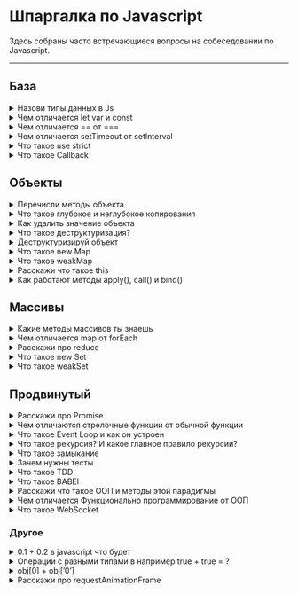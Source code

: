 # Шпаргалка по Javascript

Здесь собраны часто встречающиеся вопросы на собеседовании по Javascript.

---

## **База**
<details>
<summary>Назови типы данных в Js </summary>
    <div>Null, undefined, number, string, bolean, object, bigint, symbol</div>
</details>
    
<details>
<summary> Чем отличается let var и const </summary>
    <div>
    <p>Переменная, объявленная через <code>var</code>, видна везде в функции.</p>
    <p>Переменная, объявленная через <code>const</code> или <code>let</code>, видна только в рамках блока <code>{...}</code>, в котором объявлена.</p>
    <p>Объявление <code>const</code> задаёт константу, то есть переменную, которую нельзя менять:</p>
    <p>

```jsx
    const apple = 5;
    apple = 10; // ошибка
```
  </p>
</div>
</details>
    <details>
<summary>Чем отличается == от ===</summary>
    <div>
    <p>== и === это операторы который проверяют равны ли операнды и возвращает bolean true или false</p>
    <p>== проверяет равны ли операнды даже если они разных типов</p>
    <p>=== строгое равенство которое проверяет равны ли не только операнды но и их типы</p>
</div>
</details>
    <details>
<summary>Чем отличается setTimeout от setInterval</summary>
    <div>
    <p><code>setTimeout</code> позволяет вызвать функцию **один раз** через определённый интервал времени.</p>
    <p><code>setInterval</code> позволяет вызывать функцию **регулярно**, повторяя вызов через определённый интервал времени.</p>

</div>
</details>
    
<details>
<summary>Что такое use strict</summary>
<div>
    <p>[use strict](https://learn.javascript.ru/strict-mode) - это установка, которая заставляет код обрабатываться в *строгом режиме*. Без этой установки код обрабатывается в *неограниченном режиме*. Это установку нужно писать в начале файла.</p>
    <p>Строгий режим ограничивает функционал javascript в пользу багоустойчивого кода.</p>
    <p>Например:</p>
    <p>Нельзя присваивать значение в неопределённую переменную</p>
<p>

```jsx
    (function() {
      "use strict";
      x = 5; // ReferenceError: x is not defined
    })();
    
    x = 5; // Создает глобальную переменную x
```

</p>
    
<p>Нельзя дублировать свойства обьекта</p>
    
<p>

```jsx
    (function() {
      "use strict";
      var x = {
        a: 1,
        a: 2
      };  // SyntaxError: Duplicate data property in object literal
    })(); // not allowed in strict mode
    
    var x = {
      a: 1,
      a: 2
    }; // x равно {a: 2}
```

</p>
</div>
</details>

<details>
<summary>Что такое Callback</summary>
<div>
    <p>Коллбэк — это функция, которая должна быть выполнена после того, как другая функция завершила выполнение</p>
</div>
</details>

## **Объекты**
<details>
<summary>Перечисли методы объекта</summary>
<div>
<ul>
    <li>Object.create()</li>
    <li>Object.keys()</li>
    <li>Object.values()</li>
    <li>Object.entries()</li>
    <li>Object.assign()</li>
    <li>Object.freeze()</li>
    <li>Object.seal()</li>
    <li>Object.getPrototypeOf()</li>
</ul>
  </div>
</details>
<details>
<summary>Что такое глубокое и неглубокое копирования</summary>
<div>
    <p>При копировании объектов или массивов JavaScript копирует данные только на один уровень вглубь. Этот тип копирования называется поверхностным (shallow). Если необходимо полностью скопировать сложную структуру данных, например, массив с объектами, то нужно делать глубокое (deep) или полное копирование данных.</p>
    
<p>

```jsx
    const itemsInCart = [
      { product: 'Носки', quantity: 3 },
      { product: 'Штаны', quantity: 1 },
      { product: 'Кепка', quantity: 1 },
    ]
    
    const clonedCart = [...itemsInCart]
 ```

 </p>

 <p>
    
```jsx
    const deep = JSON.parse(JSON.stringify(itemsInCart))
    console.log(itemsInCart[1] === deep[1])
    // false
```

</p>
    
<p>У этого метода есть ограничение — копируемые данные должны быть сериализуемы.</p>

<p>
    
Вот примеры несериализуемых данных: примитив undefined, функция, [symbol](https://doka.guide/js/symbol/) - при вызове JSON.stringify получаем undefined
    
</p>
<p>
    Что бы работать с сериализуемыми данными можно использовать библиотеку *Lodash* или *structuredClone* Источник - https://habr.com/ru/companies/otus/articles/719460/
</p>    


</div>
</details>

<details>
<summary>Как удалить значение объекта</summary>
<div>

   <p> С помощью оператора <code>delete</code></p>

</div>
</details>

    
<details>
<summary>Что такое деструктуризация?</summary>
<div>
<p>[Деструктуризация](https://learn.javascript.ru/destructuring) - это особый синтаксис, позволяющий извлекать значения из объектов</p>
</div>
</details>
    
<details>
<summary>Деструктуризируй объект</summary>
<div>

```jsx
    const objToDestr = {
      name: 'John',
      age: 20,
      address: {
        country: 'Ukraine',
        city: 'Kyiv'
      },
    }
    
    let {name, address: {country}} = objToDestr
    console.log(name, country)
```

</div>
</details>

<details>
<summary>Что такое new Map</summary>
<div>
    <p>[Map](https://developer.mozilla.org/en-US/docs/Web/JavaScript/Reference/Global_Objects/Map) – это коллекция ключ/значение, как и `Object`. Но основное отличие в том, что `Map` позволяет использовать ключи любого типа.</p>
</div>
</details>

<details>
<summary>Что такое weakMap</summary>
<div>
    weakMap - это тоже самое что и Map только более оптимизированно.
</div>
</details>

<details>
<summary>Расскажи что такое this</summary>
<div>
    
<p>Для доступа к информации внутри объекта метод может использовать ключевое слово <code>this</code></p>
<p>This — это ключевое слово, используемое в JavaScript, которое имеет особое значение, зависящее от контекста в котором оно применяется</p>
    
```jsx
    let user = {
      name: "John",
      age: 30,
    
      sayHi() {
        // "this" - это "текущий объект".
        alert(this.name);
      }
    
    };
 ```
</div>
</details>

<details>
<summary>Как работают методы apply(), call() и bind()</summary>
<div>
    
Функции в JavaScript никак не привязаны к своему контексту this, с одной стороны, здорово – это позволяет быть максимально гибкими, одалживать методы и так далее.
    
Но с другой стороны – в некоторых случаях контекст может быть потерян. Способы явно указать this - методы bind, call и apply.
    
- Синтаксис метода call: func.call(context, arg1, arg2, ...)
        
При этом вызывается функция func, первый аргумент call становится её this, а остальные передаются «как есть». Вызов func.call(context, a, b...) – то же, что обычный вызов func(a, b...), но с явно указанным this(=context).
        
- Если нам неизвестно, с каким количеством аргументов понадобится вызвать функцию, можно использовать более мощный метод: apply. Вызов функции при помощи func.apply работает аналогично func.call, но принимает массив аргументов вместо списка.
        
func.call(context, arg1, arg2) идентичен вызову func.apply(context, [arg1, arg2]);
        
- Синтаксис встроенного bind: var wrapper = func.bind(context, [arg1, arg2...])
        
Методы bind и call/apply близки по синтаксису, но есть важнейшее отличие. Методы call/apply вызывают функцию с заданным контекстом и аргументами. А bind не вызывает функцию. Он только возвращает «обёртку», которую мы можем вызвать позже, и которая передаст вызов в исходную функцию, с привязанным контекстом.
        
    
*Источник: [javascript.ru - call и apply](https://learn.javascript.ru/call-apply#metod-apply) [javascript.ru - bind](https://learn.javascript.ru/bind#bind)*

</div>
</details>
    
## **Массивы**
 
<details>
<summary>Какие методы массивов ты знаешь</summary>
<div>
Шпаргалка по методам массива:
    
- Для добавления/удаления элементов:
        - `push (...items)` – добавляет элементы в конец,
        - `pop()` – извлекает элемент с конца,
        - `shift()` – извлекает элемент с начала,
        - `unshift(...items)` – добавляет элементы в начало.
        - `splice(pos, deleteCount, ...items)` – начиная с индекса `pos` удаляет `deleteCount` элементов и вставляет `items`.
        - `slice(start, end)` – создаёт новый массив, копируя в него элементы с индекса `start` до `end` (не включая `end`).
        - `concat(...items)` – возвращает новый массив: копирует все члены текущего массива и добавляет к нему `items`. Если какой-то из `items` является массивом, тогда берутся его элементы.
    - Для поиска среди элементов:
        - `indexOf/lastIndexOf(item, pos)` – ищет `item`, начиная с позиции `pos`, и возвращает его индекс или `1`, если ничего не найдено.
        - `includes(value)` – возвращает `true`, если в массиве имеется элемент `value`, в противном случае `false`.
        - `find/filter(func)` – фильтрует элементы через функцию и отдаёт первое/все значения, при прохождении которых через функцию возвращается `true`.
        - `findIndex` похож на `find`, но возвращает индекс вместо значения.
    - Для перебора элементов:
        - `forEach(func)` – вызывает `func` для каждого элемента. Ничего не возвращает.
    - Для преобразования массива:
        - `map(func)` – создаёт новый массив из результатов вызова `func` для каждого элемента.
        - `sort(func)` – сортирует массив «на месте», а потом возвращает его.
        - `reverse()` – «на месте» меняет порядок следования элементов на противоположный и возвращает изменённый массив.
        - `split/join` – преобразует строку в массив и обратно.
        - `reduce/reduceRight(func, initial)` – вычисляет одно значение на основе всего массива, вызывая `func` для каждого элемента и передавая промежуточный результат между вызовами.
    - Дополнительно:
        - `Array.isArray(arr)` проверяет, является ли `arr` массивом.

</div>
</details>
<details>
<summary>Чем отличается map от forEach</summary>
<div>

1.  map сохраняет значение через return, forEach всегда возвращает undefined 
2. Второе различие между этими методами: map() можно привязывать к другим методам - reduce(), sort(), filter() и т.д. А вот forEach(), как вы можете догадаться, возвращается undefined.
2. map более производительный
3. map относится к функциональному программированию, а forEach к процедурному

</div>
</details>

<details>
<summary>Расскажи про reduce</summary>
<div>
    
Reduce используется для последовательной обработки каждого элемента массива с сохранением промежуточного результата.
    
```jsx
    let arr = [1, 2, 3, 4, 5]
    
    var result = arr.reduce(function(sum, current) {
    return sum + current;
    }, 0);
    
    alert( result ); // 15
    
    //sum результат добавления двух чисел в начале 
    //берет значение 2 аргумента или 1 элемента массива
    //current текущее значение массива которая в цикле меняеться 1,2,3...
    // цикл будет выполняться следующим образом
    // 0 + 1
    // 1 + 2
    // 3 + 3
    //...
    
```

</div>
</details>

<details>
<summary>Что такое new Set</summary>
<div>
    
Set – это коллекция как и `Array`. Но основное отличие в том, что в Set каждое значение может появляться только один раз.

</div>
</details>

<details>
<summary>Что такое weakSet</summary>
<div>
    
weakSet - это тоже самое что и Set только более оптимизировано.
    
</div>
</details>

## **Продвинутый**

<details>
<summary>Расскажи про Promise</summary>
<div>
    
[Promise](https://learn.javascript.ru/promise) — специальный объект JavaScript, который используется для написания и обработки асинхронного кода например запросов  с сервера
    
Способ использования, в общих чертах, такой:
    
1. Код, которому надо сделать что-то асинхронно, создаёт объект `promise` и возвращает его.
2. Внешний код, получив `promise`, навешивает на него обработчики.
3. По завершении процесса асинхронный код переводит `promise` в состояние `fulfilled` (с результатом) или `rejected` (с ошибкой). При этом автоматически вызываются соответствующие обработчики во внешнем коде.
    
Синтаксис создания `Promise`:
    
```jsx
    let promise = new Promise(function(resolve, reject) {
      // Эта функция будет вызвана автоматически
    
      // В ней можно делать любые асинхронные операции,
      // А когда они завершатся — нужно вызвать одно из:
      // resolve(результат) при успешном выполнении
      // reject(ошибка) при ошибке
    })
```

</div>
</details>

<details>
<summary>Чем отличаются стрелочные функции от обычной функции</summary>
<div>
    
[Стрелочные функции](https://learn.javascript.ru/arrow-functions):
    
- Сокращают написание функции
- Не имеют `this`.
- Не имеют `arguments`.
- Не могут быть вызваны с `new`.

</div>
</details>

<details>
<summary>Что такое Event Loop и как он устроен</summary>
<div>
Event Loop - это бесконечный цикл событий, благодаря которому мы можем реализовать многопоточность в javascript. 

<p></p>
    
Многопоточность - это способность выполнять несколько параллельных задач - потоков

</div>
</details>

<details>
<summary>Что такое рекурсия? И какое главное правило рекурсии?</summary>
<div>

Рекурсия в javascript это когда функция вызывает саму себя. Главное правило рекурсии это написать выход из нее.

</div>
</details>

<details>
<summary>Что такое замыкание</summary>
<div>
    
[Замыкание](https://learn.javascript.ru/closure) – это функция, которая запоминает свои внешние переменные и может получить к ним доступ. В некоторых языках это невозможно, или функция должна быть написана специальным образом, чтобы получилось замыкание. Но, как было описано выше, в JavaScript, все функции изначально являются замыканиями

</div>
</details>

<details>
<summary>Зачем нужны тесты</summary>
<div>
    
Тесты нужны для: 
    
1) Уменьшение количество багов
    
2) Уменьшение времени работы над таской. Чем больше тестов, тем более багоустойчив код. Тем меньше таска переходит от разработчика ⇒ тестировщику ⇒ менеджеру
    
3) хорошие тесты - это еще и документация, и они помогают быстрее адаптироваться новым членам команды

</div>
</details>

<details>
<summary>Что такое TDD</summary>
<div>
    
TDD - это аббревиату́ра которая означает Test-driven development. 

TDD - разработка на основе тестов.

</div>
</details>
    
<details>
<summary>Что такое BABEl</summary>
<div>
    
Babel - это транспайлер, который переписывает код современного стандарта Javascript (ES2015) на более поздний. Благодаря этому мы можем поддерживать браузеры которые не поддерживают новый функционал JS

</div>
</details>

<details>
<summary>Расскажи что такое ООП и методы этой парадигмы</summary>
<div>
    
Объектно-ориентированное программирование (в дальнейшем ООП) — парадигма программирования, в которой основными концепциями являются понятия объектов и классов.
    
**Абстрагирование** — это способ выделить набор значимых характеристик объекта, исключая из рассмотрения не значимые  Соответственно, абстракция — это набор всех таких характеристик.
    
**Инкапсуляция** — это свойство системы, позволяющее объединить данные и методы, работающие с ними в классе, и скрыть детали реализации от пользователя.
    
**Наследование** — это свойство системы, позволяющее описать новый класс на основе уже существующего с частично или полностью заимствующейся функциональностью. Класс, от которого производится наследование, называется базовым, родительским или суперклассом. Новый класс — потомком, наследником или производным классом
    
**Полиморфизм** — это свойство системы использовать объекты с одинаковым интерфейсом без информации о типе и внутренней структуре объекта.
    
[Источник](https://devcolibri.com/%D1%87%D1%82%D0%BE-%D1%82%D0%B0%D0%BA%D0%BE%D0%B5-%D0%BE%D0%BE%D0%BF-%D0%B8-%D1%81-%D1%87%D0%B5%D0%BC-%D0%B5%D0%B3%D0%BE-%D0%B5%D0%B4%D1%8F%D1%82/)

</div>
</details>

<details>
<summary>Чем отличается Функционально программирование от ООП</summary>
<div>

В объектно-ориентированном программировании (ООП) вы создаете «объекты» (отсюда и название), которые представляют собой структуры, содержащие данные и методы. В функциональном программировании все является функцией. Функциональное программирование пытается разделить данные и поведение, а ООП объединяет эти концепции.

</div>
</details>

<details>
<summary>Что такое WebSocket</summary>
<div>

WebSocket – это современный способ иметь постоянное соединение между браузером и сервером.<br>
Преимущества<br>
- Нет ограничений, связанных с кросс-доменными запросами.<br>
- Имеют хорошую поддержку браузерами.<br>
- Могут отправлять/получать как строки, так и бинарные данные.<br>

</div>
</details>
    
### Другое

<details>
<summary>0.1 + 0.2 в javascript что будет</summary>
<div>
    
Внутри JavaScript число представлено в виде 64-битного формата [IEEE-754](https://ru.wikipedia.org/wiki/IEEE_754-1985). Для хранения числа используется 64 бита: 52 из них используется для хранения цифр, 11 для хранения положения десятичной точки и один бит отведён на хранение знака.
    
Если число слишком большое, оно переполнит 64-битное хранилище, JavaScript вернёт бесконечность:
    
`alert( 1e500 ); // Infinity`
    
[Так что если 52 бит не хватает на цифры, то при записи происходит такой баг](https://learn.javascript.ru/number#:~:text=%D0%92%20JavaScript%20%D0%BD%D0%B5%D1%82%20%D0%B2%D0%BE%D0%B7%D0%BC%D0%BE%D0%B6%D0%BD%D0%BE%D1%81%D1%82%D0%B8%20%D0%B4%D0%BB%D1%8F,%D1%82%D1%80%D0%B5%D1%82%D1%8C%D1%8E%20%D0%B2%20%D0%B4%D0%B5%D1%81%D1%8F%D1%82%D0%B8%D1%87%D0%BD%D0%BE%D0%B9%20%D1%81%D0%B8%D1%81%D1%82%D0%B5%D0%BC%D0%B5%20%D1%81%D1%87%D0%B8%D1%81%D0%BB%D0%B5%D0%BD%D0%B8%D1%8F.) 
    
Для точных вычислений использую библиотеку [decimal.js](https://github.com/MikeMcl/decimal.js#readme)

</div>
</details>
    
<details>
<summary>Операции с разными типами в например true + true = ?</summary>
<div>

```jsx
    null + undefined = Nan
    null + {} = 'null[object Object]'
    null + [] = 'null'
    null + true = 1
    null - true = -1
    null + false = 0
    null - false = 0
    null + '' = 'null'
    
    true + true = 2
    true - true = 0
    true + false = 1
    true - false = 1
    true + undefined = Nan
    true + [] = 'true'
    true + {} = 'true[object Object]'
    true + '' = 'true'
    
    false - false = 0
    false + false = 0
    false + undefined = NaN
    false + [] = 'false'
    false + {} = 'false[object Object]'
    false + '' = 'false'
```
</div>
</details>

<details>
<summary>obj[0] + obj[’0’]</summary>
<div>
    
```jsx
    let obj = { 
    ”0”: 1,
    0: 2
    }
    obj[’0’] // 2 
    obj[0] // 2 
    
    console.log(obj[0] + obj[’0’]) //Будет ровно 4
```

</div>
</details>

<details>
<summary>Расскажи про requestAnimationFrame</summary>
<div>
    requestAnimationFrame - это метод браузерного API, который используется для анимации веб-страницы. Основное преимущество этого метода в том, что он автоматически регулирует частоту кадров анимации, что позволяет получить более плавную анимацию и снизить нагрузку на процессор и потребление ресурсов.
</div>
</details>
